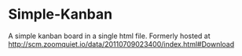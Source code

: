 # Simple-Kanban
A simple kanban board in a single html file. Formerly hosted at http://scm.zoomquiet.io/data/20110709023400/index.html#Download
